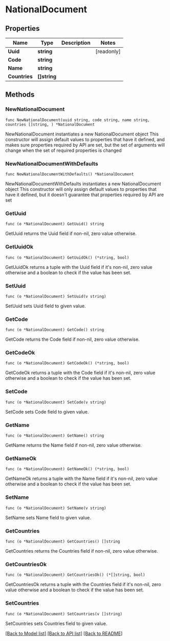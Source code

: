 # NationalDocument

## Properties

Name | Type | Description | Notes
------------ | ------------- | ------------- | -------------
**Uuid** | **string** |  | [readonly] 
**Code** | **string** |  | 
**Name** | **string** |  | 
**Countries** | **[]string** |  | 

## Methods

### NewNationalDocument

`func NewNationalDocument(uuid string, code string, name string, countries []string, ) *NationalDocument`

NewNationalDocument instantiates a new NationalDocument object
This constructor will assign default values to properties that have it defined,
and makes sure properties required by API are set, but the set of arguments
will change when the set of required properties is changed

### NewNationalDocumentWithDefaults

`func NewNationalDocumentWithDefaults() *NationalDocument`

NewNationalDocumentWithDefaults instantiates a new NationalDocument object
This constructor will only assign default values to properties that have it defined,
but it doesn't guarantee that properties required by API are set

### GetUuid

`func (o *NationalDocument) GetUuid() string`

GetUuid returns the Uuid field if non-nil, zero value otherwise.

### GetUuidOk

`func (o *NationalDocument) GetUuidOk() (*string, bool)`

GetUuidOk returns a tuple with the Uuid field if it's non-nil, zero value otherwise
and a boolean to check if the value has been set.

### SetUuid

`func (o *NationalDocument) SetUuid(v string)`

SetUuid sets Uuid field to given value.


### GetCode

`func (o *NationalDocument) GetCode() string`

GetCode returns the Code field if non-nil, zero value otherwise.

### GetCodeOk

`func (o *NationalDocument) GetCodeOk() (*string, bool)`

GetCodeOk returns a tuple with the Code field if it's non-nil, zero value otherwise
and a boolean to check if the value has been set.

### SetCode

`func (o *NationalDocument) SetCode(v string)`

SetCode sets Code field to given value.


### GetName

`func (o *NationalDocument) GetName() string`

GetName returns the Name field if non-nil, zero value otherwise.

### GetNameOk

`func (o *NationalDocument) GetNameOk() (*string, bool)`

GetNameOk returns a tuple with the Name field if it's non-nil, zero value otherwise
and a boolean to check if the value has been set.

### SetName

`func (o *NationalDocument) SetName(v string)`

SetName sets Name field to given value.


### GetCountries

`func (o *NationalDocument) GetCountries() []string`

GetCountries returns the Countries field if non-nil, zero value otherwise.

### GetCountriesOk

`func (o *NationalDocument) GetCountriesOk() (*[]string, bool)`

GetCountriesOk returns a tuple with the Countries field if it's non-nil, zero value otherwise
and a boolean to check if the value has been set.

### SetCountries

`func (o *NationalDocument) SetCountries(v []string)`

SetCountries sets Countries field to given value.



[[Back to Model list]](../README.md#documentation-for-models) [[Back to API list]](../README.md#documentation-for-api-endpoints) [[Back to README]](../README.md)


